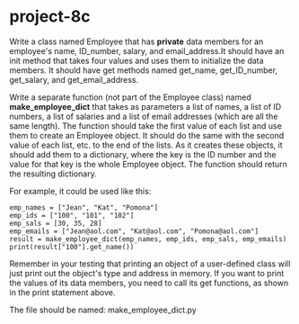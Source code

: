 # project-8c

Write a class named Employee that has **private** data members for an employee's name, ID_number, salary, and email_address.It should have an init method that takes four values and uses them to initialize the data members. It should have get methods named get_name, get_ID_number, get_salary, and get_email_address.

Write a separate function (not part of the Employee class) named **make_employee_dict** that takes as parameters a list of names, a list of ID numbers, a list of salaries and a list of email addresses (which are all the same length).  The function should take the first value of each list and use them to create an Employee object.  It should do the same with the second value of each list, etc. to the end of the lists.  As it creates these objects, it should add them to a dictionary, where the key is the ID number and the value for that key is the whole Employee object.  The function should return the resulting dictionary.

For example, it could be used like this:
```
emp_names = ["Jean", "Kat", "Pomona"]
emp_ids = ["100", "101", "102"]
emp_sals = [30, 35, 28]
emp_emails = ["Jean@aol.com", "Kat@aol.com", "Pomona@aol.com"]
result = make_employee_dict(emp_names, emp_ids, emp_sals, emp_emails)
print(result["100"].get_name())
```

Remember in your testing that printing an object of a user-defined class will just print out the object's type and address in memory.  If you want to print the values of its data members, you need to call its get functions, as shown in the print statement above.

The file should be named: make_employee_dict.py
